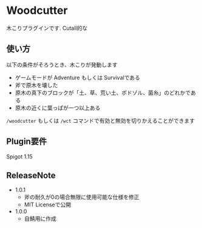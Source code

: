 # Woodcutter
木こりプラグインです. Cutall的な

## 使い方
以下の条件がそろうとき、木こりが発動します
- ゲームモードが Adventure もしくは Survivalである
- 斧で原木を壊した
- 原木の真下のブロックが「土、草、荒い土、ポドゾル、菌糸」のどれかである
- 原木の近くに葉っぱが一つ以上ある

`/woodcutter` もしくは `/wct` コマンドで有効と無効を切りかえることができます

## Plugin要件
Spigot 1.15

## ReleaseNote
- 1.0.1
  - 斧の耐久が0の場合無限に使用可能な仕様を修正
  - MIT Licenseで公開
- 1.0.0
  - 自鯖用に作成
